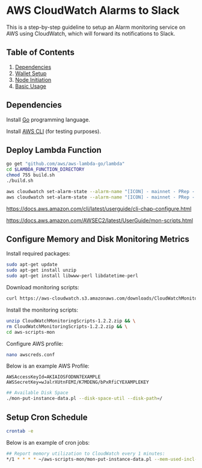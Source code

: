 # AWS CloudWatch Alarms to Slack
This is a step-by-step guideline to setup an Alarm monitoring service on AWS using CloudWatch, which will forward its notifications to Slack.
## Table of Contents
1. [Dependencies](#dependencies)
2. [Wallet Setup](#wallet-setup)
3. [Node Initiation](#node-initiation)
4. [Basic Usage](#basic-usage)

## Dependencies
Install [Go](https://github.com/EOSIO/eos) programming language.

Install [AWS CLI](https://github.com/EOSIO/eosio.cdt) (for testing purposes).

## Deploy Lambda Function
```sh
go get "github.com/aws/aws-lambda-go/lambda"
cd $LAMBDA_FUNCTION_DIRECTORY
chmod 755 build.sh
./build.sh
```

```sh
aws cloudwatch set-alarm-state --alarm-name "[ICON] - mainnet - PRep - backup - CPU Alert" --state-reason "test" --state-value OK
aws cloudwatch set-alarm-state --alarm-name "[ICON] - mainnet - PRep - backup - CPU Alert" --state-reason "test" --state-value ALARM
```

https://docs.aws.amazon.com/cli/latest/userguide/cli-chap-configure.html

https://docs.aws.amazon.com/AWSEC2/latest/UserGuide/mon-scripts.html

## Configure Memory and Disk Monitoring Metrics
Install required packages:
```sh
sudo apt-get update
sudo apt-get install unzip
sudo apt-get install libwww-perl libdatetime-perl
```
Download monitoring scripts:
```sh
curl https://aws-cloudwatch.s3.amazonaws.com/downloads/CloudWatchMonitoringScripts-1.2.2.zip -O
```
Install the monitoring scripts:
```sh
unzip CloudWatchMonitoringScripts-1.2.2.zip && \
rm CloudWatchMonitoringScripts-1.2.2.zip && \
cd aws-scripts-mon
```
Configure AWS profile:
```sh
nano awscreds.conf
```
Below is an example AWS Profile:
```
AWSAccessKeyId=AKIAIOSFODNN7EXAMPLE
AWSSecretKey=wJalrXUtnFEMI/K7MDENG/bPxRfiCYEXAMPLEKEY
```
```sh
## Available Disk Space
./mon-put-instance-data.pl --disk-space-util --disk-path=/
```
## Setup Cron Schedule
```sh
crontab -e
```
Below is an example of cron jobs:
```sh
## Report memory utilization to CloudWatch every 1 minutes:
*/1 * * * * ~/aws-scripts-mon/mon-put-instance-data.pl --mem-used-incl-cache-buff --mem-util --mem-used --mem-avail --memory-units=gigabytes --disk-space-util --disk-space-used --disk-space-avail --disk-path=/ --from-cron
```